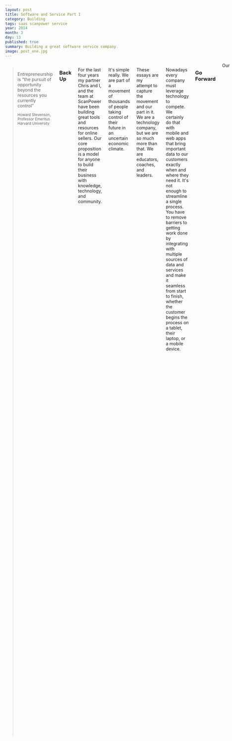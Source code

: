 ```yaml
---
layout: post
title: Software and Service Part I
category: Building
tags: saas scanpower service
year: 2014
month: 3
day: 13 
published: true
summary: Building a great software service company.
image: post_one.jpg
---
```


<div class="row">	
	<div class="span9 columns">
<blockquote>
<p>Entrepreneurship is “the pursuit of opportunity beyond the resources you currently control”</p>
<small>Howard Stevenson,  Professor Emeritus  Harvard University</small>
</blockquote>

<h3>Back Up</h3>
<p>For the last four years my partner Chris and I, and the team at ScanPower have been building great tools and resources for online sellers.  Our core proposition is a model for anyone to build their business with knowledge, technology, and community.</p>
<p>It's simple really. We are part of a movement of thousands of people taking control of their future in an uncertain economic climate.</p>
<p>These essays are my attempt to capture the movement and our part in it. We are a technology company, but we are so much more than that. We are educators, coaches, and leaders.</p>
<p> Nowadays every company must leverage technology to compete. We certainly do that with mobile and web apps that bring important data to our customers exactly when and where they need it. It's not enough to streamline a single process. You have to remove barriers to getting work done by integrating with multiple sources of data and services and make it seamless from start to finish, whether the customer begins the process on a tablet, their laptop, or a mobile device. </p>

<h3>Go Forward</h3>
Our <a href="http://www.scanpower.com">story</a> can't easily be replicated, but the lessons we have learned building ScanPower are transferrable to anyone leveraging web and mobile technology. 

<p>Before you set off to build the best soft serv (SAAS) company on the planet, come to grips with these <b>5 Inescapable Truths</b>.</p>

<p> Without a doubt <b>a good idea</b>, finding <b>product/market fit</b>, and building a <b>brilliant team</b> are crucial to your success. Much has been written about the key ingredients of startups and many case studies exist that cover these aspects of launching a business.</p>
<p>I would like to focus more on the nuts and bolts of building and managing the systems of your new baby.</p>

<p>Understanding the 5 truths below may help you execute on your idea and stay sane long enough to see it prosper:</p>
<ol>
<li>
<div class="well">
<p><b>Speed Matters</b>. Everything is live. Everything is important. Everything is a production issue. It’s critical you solve issues, respond to customers, and innovate quickly. Your business depends on it. Your reputation, which is global and transparent, depends on it.</p>
<p>Speed matters because others are working on the same problem with more resources than you. And they are younger, smarter, and better looking!</p>
</div>
</li>
<li>
<div class="well">
<p><b>Automate</b>. See 1. If you don’t automate, you won’t have time to innovate.</p>
</div>
</li>
<li>
<div class="well">
<p><b>Monitor</b>. See 2. Automate when you can, but keep your finger on the pulse of the business.</p>
<p>You may have a brilliant dashboard, but sometimes its more important to watch logs on an instance or see the problem first-hand while screen-sharing with a customer.</p>
</div>
</li>
<li>
<div class="well">
<p><b>Build Systems. Everywhere</b>. Then Monitor and Automate.</p>
<p>
If you fail to fully grasp the importance of this requirement, and you have a business model allowing efficient customer acquisition, you will die a painful death at the hands of too many processes for you and your staff to manage.
</p>
</div>
</li>
<li>
    <div class="well">
     <p><b>Communicate</b>. Your organization (top to bottom) has to be on the same page. Most companies today are distributed. We aren’t sitting in the same room nor are we necessarily in the same time zone.</p>
     <p>At <a href="http://www.scanpower.com">ScanPower</a> we wrestle with this every day. No process or software on its own will solve the problem of communication.<p/>
     <p>Practice sharing important stuff every day - not just with your team but with customers. Eliminate back channels and be more transparent than you are comfortable with.</p>
    </div>
</li>
</ol>

</div> <!-- span>
</div> <!-- row>
<div class="row">
        <div class="span3 columns">&nbsp;</div>
        <div class="span6 column">
                        <p class="pull-right">{% if page.previous.url %} <a href="{{page.previous.url}}" title="Previous Post: {{page.previous.title}}"><i class="icon-chevron-left"></i></a>   {% endif %}   {% if page.next.url %}    <a href="{{page.next.url}}" title="Next Post: {{page.next.title}}"><i class="icon-chevron-right"></i></a>       {% endif %} </p>
        </div>
</div>

<div class="row">
        <div class="span9 columns">
                <h2>Comments Section</h2>
            <p>Feel free to comment on the post but keep it clean and on topic.</p>
                <div id="disqus_thread"></div>
                <script type="text/javascript">
                        
                        var disqus_shortname = 'softserve'; // required: replace example with your forum shortname
                        var disqus_identifier = '{{ page.url }}';
                        var disqus_url = 'http://pretherford.github.com{{ page.url }}';

                       
                        (function() {
                                var dsq = document.createElement('script'); dsq.type = 'text/javascript'; dsq.async = true;
                                dsq.src = 'http://' + disqus_shortname + '.disqus.com/embed.js';
                                (document.getElementsByTagName('head')[0] || document.getElementsByTagName('body')[0]).appendChild(dsq);
                        })();
                </script>
                <noscript>Please enable JavaScript to view the <a href="http://disqus.com/?ref_noscript">comments powered by Disqus.</a></noscript>
                <a href="http://disqus.com" class="dsq-brlink">blog comments powered by <span class="logo-disqus">Disqus</span></a>
        </div>
</div>

<!-- Twitter -->
<script>!function(d,s,id){var js,fjs=d.getElementsByTagName(s)[0];if(!d.getElementById(id)){js=d.createElement(s);js.id=id;js.src="//platform.twitter.com/widgets.js";fjs.parentNode.insertBefore(js,fjs);}}(document,"script","twitter-wjs");</script>
